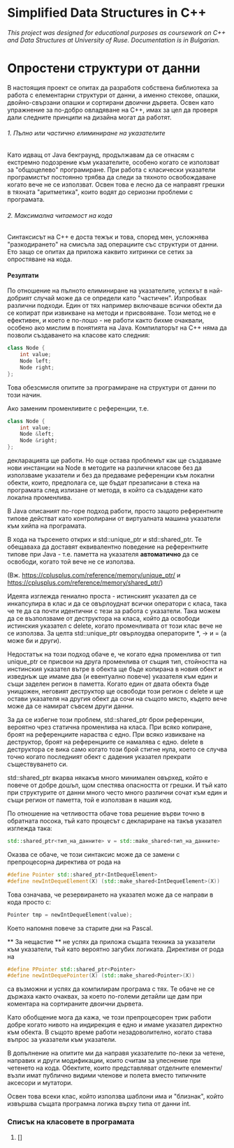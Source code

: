 # Simplified Data Structures in C++

###### This project was designed for educational purposes as coursework on C++ and Data Structures at University of Ruse. Documentation is in Bulgarian.

# Опростени структури от данни 

В настоящия проект се опитах да разработя собствена библиотека за работа с елементарни структури от данни, а 
именно стекове, опашки, двойно-свързани опашки и сортирани двоични дървета. 
Освен като упражнение за по-добро овладяване на C++, имах за цел да проверя дали следните принципи на дизайна могат да работят. 

###### 1. Пълно или частично елиминиране на указателите 

Като идващ от Java бекграунд, продължавам да се отнасям с екстремно подозрение към указателите, особено когато се използват 
за "общоцелево" програмиране. При работа с класически указатели програмистът постоянно трябва да следи за тяхното освобождаване 
когато вече не се използват. Освен това е лесно да се направят грешки в тяхната "аритметика", които водят до сериозни проблеми 
с програмата. 

###### 2. Максимална читаемост на кода 

Cинтаксисът на C++ е доста тежък и това, според мен, усложнява "разкодирането" на смисъла зад операциите 
със структури от данни. Ето защо се опитах да приложа каквито хитринки се сетих за опростяване на кода.

#### Резултати

По отношение на пълното елиминиране на указателите, успехът в най-добрият случай може да се определи като "частичен". 
Изпробвах различни подходи. Един от тях например включваше всички обекти да се копират при извикване на методи и присвояване. 
Този метод не е ефективен, и което е по-лошо - не работи както бихме очаквали, особено ако мислим в понятията на Java.
Компилаторът на C++ няма да позволи създаването на класове като следния: 

```c++
class Node {
    int value;
    Node left;
    Node right;
};
```

Това обезсмисля опитите за програмиране на структури от данни по този начин. 

Ако заменим променливите с референции, т.е. 

```c++
class Node {
    int value;
    Node &left;
    Node &right;
};
```

декларацията ще работи. Но още остава проблемът как ще създаваме нови инстанции на Node в методите на различни класове 
без да използваме указатели и без да предаваме референции към локални обекти, които, предполага се, ще бъдат презаписани в 
стека на програмата след излизане от метода, в който са създадени като локална променлива. 

В Java описаният по-горе подход работи, просто защото референтните типове действат като контролирани от виртуалната машина указатели
към хийпа на програмата.

В хода на търсенето открих <memory> и std::unique_ptr и std::shared_ptr. Те обещаваха да доставят еквивалентно поведение на 
референтните типове при Java - т.е. паметта на указателя **автоматично** да се освободи, когато той вече не се използва.

(Вж. https://cplusplus.com/reference/memory/unique_ptr/ и https://cplusplus.com/reference/memory/shared_ptr/)

Идеята изглежда гениално проста - истинският указател да се инкапсулира в клас и да се овърлоуднат всички оператори с 
класа, така че те да са почти идентични с тези за работа с указатели. Така можем да се възползваме от деструктора на класа, 
който да освободи истинския указател с delete, когато променливата от този клас вече не се използва. За целта
std::unique_ptr овърлоудва операторите *, -> и = (а може би и други). 

Недостатък на този подход обаче е, че когато една променлива от тип unique_ptr се присвои на друга променлива от същия тип,
стойността на инстинския указател вътре в обекта ще бъде копирана в новия обект и изведнъж ще имаме два (и евентуално повече)
указателя към един и същи заделен регион в паметта. Когато един от двата обекта бъде унищожен, неговият деструктор ще 
освободи този регион с delete и ще остави указателя на другия обект да сочи на същото място, където вече може да се намират 
съвсем други данни. 

За да се избегне този проблем, std::shared_ptr брои референции, вероятно чрез статична променлива на класа. При всяко 
копиране, броят на референциите нараства с едно. При всяко извикване на деструктор, броят на референциите се намалява 
с едно. delete в деструктора се вика само когато този брой стигне нула, което се случва точно когато последният обект 
с дадения указател прекрати съществуването си. 

std::shared_ptr вкарва някакъв много минимален овърхед, който е повече от добре дошъл, щом спестява опасността от грешки. 
И тъй като при структурите от данни много често много различни сочат към един и същи регион от паметта, той е използван 
в нашия код. 

По отношение на четливостта обаче това решение върви точно в обратната посока, тъй като процесът с деклариране на такъв 
указател изглежда така: 

```c++
std::shared_ptr<тип_на_данните> v = std::make_shared<тип_на_данните>
```

Оказва се обаче, че този синтаксис може да се замени с препроцесорна директива от рода на 

```c++
#define Pointer std::shared_ptr<IntDequeElement>
#define newIntDequeElement(X) (std::make_shared<IntDequeElement>(X))
```

Това означава, че резервирането на указател може да се направи в кода просто с: 
```c++
Pointer tmp = newIntDequeElement(value);
```

Което напомня повече за старите дни на Pascal. 

** За нещастие ** не успях да приложа същата техника за указатели към указатели, тъй като вероятно загубих 
логиката. Директиви от рода на 

```c++
#define РPointer std::shared_ptr<Pointer>
#define newIntDequePointer(X) (std::make_shared<Pointer>(X))
```

са възможни и успях да компилирам програма с тях. Те обаче не се държаха както очаквах, за което по-големи детайли ще дам 
при коментара на сортираните двоични дървета. 

Като обобщение мога да кажа, че този препроцесорен трик работи добре когато нивото на 
индирекция е едно и имаме указател директно към обекта. В същото време работи незадоволително, когато става въпрос за 
указатели към указатели. 

В допълнение на опитите ми да направя указателите по-леки за четене, направих и други модификации, които считам за улеснение 
при четенето на кода. Обектите, които представляват отделните елементи/възли имат публично видими членове и полета вместо 
типичните аксесори и мутатори. 

Освен това всеки клас, който използва шаблони има и "близнак", който извършва същата програмна 
логика върху типа от данни int. 


### Списък на класовете в програмата

1. []
